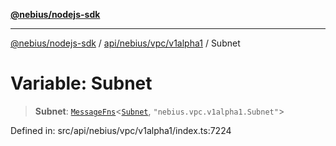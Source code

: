 [**@nebius/nodejs-sdk**](../../../../../README.md)

***

[@nebius/nodejs-sdk](../../../../../README.md) / [api/nebius/vpc/v1alpha1](../README.md) / Subnet

# Variable: Subnet

> **Subnet**: [`MessageFns`](../../../../../runtime/protos/core/interfaces/MessageFns.md)\<[`Subnet`](../interfaces/Subnet.md), `"nebius.vpc.v1alpha1.Subnet"`\>

Defined in: src/api/nebius/vpc/v1alpha1/index.ts:7224
